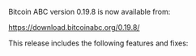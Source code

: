 Bitcoin ABC version 0.19.8 is now available from:

  <https://download.bitcoinabc.org/0.19.8/>

This release includes the following features and fixes:

